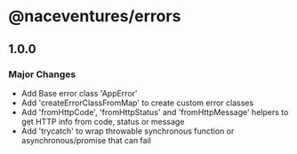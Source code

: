 # @naceventures/errors

## 1.0.0

### Major Changes

- Add Base error class 'AppError'
- Add 'createErrorClassFromMap' to create custom error classes
- Add 'fromHttpCode', 'fromHttpStatus' and 'fromHttpMessage' helpers to get HTTP info from code, status or message
- Add 'trycatch' to wrap throwable synchronous function or asynchronous/promise that can fail

